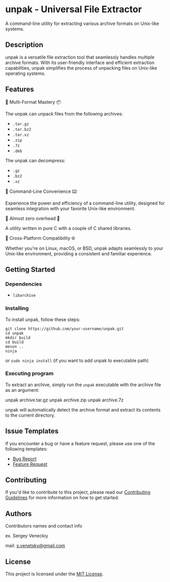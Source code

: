 # unpak - Universal File Extractor

A command-line utility for extracting various archive formats on Unix-like systems.

## Description

unpak is a versatile file extraction tool that seamlessly handles multiple archive formats. With its user-friendly interface and efficient extraction capabilities, unpak simplifies the process of unpacking files on Unix-like operating systems.

## Features
🌋 Multi-Format Mastery 📦

The unpak can unpack files from the following archives:
- `.tar.gz`   
- `.tar.bz2`   
- `.tar.xz`   
- `.zip`
- `.7z` 
- `.deb` 

The unpak can decompress:
- `.gz`   
- `.bz2`   
- `.xz`   


🌋 Command-Line Convenience ⌨️

Experience the power and efficiency of a command-line utility, designed for seamless integration with your favorite Unix-like environment.  

🌋 Almost zero overhead 🦾  

A utility written in pure C with a couple of C shared libraries.

🌋 Cross-Platform Compatibility 🌐

Whether you're on Linux, macOS, or BSD, unpak adapts seamlessly to your Unix-like environment, providing a consistent and familiar experience.

## Getting Started

### Dependencies
- `libarchive`

### Installing
To install unpak, follow these steps:
```
git clone https://github.com/your-username/unpak.git
cd unpak
mkdir build
cd build
meson ..
ninja
```
or 
```sudo ninja install``` (if you want to add unpak to executable path)



### Executing program
To extract an archive, simply run the `unpak` executable with the archive file as an argument:

unpak archive.tar.gz
unpak archive.zip
unpak archive.7z

unpak will automatically detect the archive format and extract its contents to the current directory.

## Issue Templates
If you encounter a bug or have a feature request, please use one of the following templates:

- [Bug Report](.github/ISSUE_TEMPLATE/bug_report.md)
- [Feature Request](.github/ISSUE_TEMPLATE/feature_request.md)

## Contributing

If you'd like to contribute to this project, please read our [Contributing Guidelines](CONTRIBUTING.md) for more information on how to get started.

## Authors
Contributors names and contact info

ex. Sergey Veneckiy 

mail: s.venetsky@gmail.com


## License
This project is licensed under the [MIT License](LICENSE).
